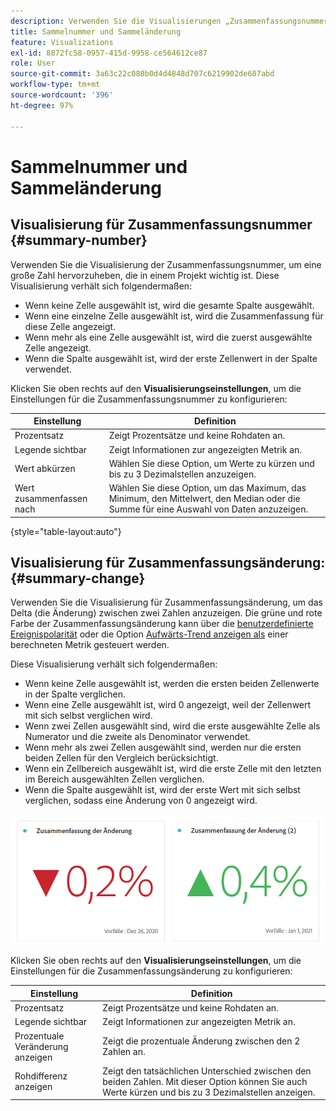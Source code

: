 ```yaml
---
description: Verwenden Sie die Visualisierungen „Zusammenfassungsnummer“ und „Zusammenfassungsänderung“, um wichtige Datenpunkte in einem Projekt anzuzeigen.
title: Sammelnummer und Sammeländerung
feature: Visualizations
exl-id: 8872fc58-0957-415d-9958-ce564612ce87
role: User
source-git-commit: 3a63c22c080b0d4d4848d707c6219902de687abd
workflow-type: tm+mt
source-wordcount: '396'
ht-degree: 97%

---
```


# Sammelnummer und Sammeländerung

## Visualisierung für Zusammenfassungsnummer {#summary-number}

Verwenden Sie die Visualisierung der Zusammenfassungsnummer, um eine große Zahl hervorzuheben, die in einem Projekt wichtig ist. Diese Visualisierung verhält sich folgendermaßen:

* Wenn keine Zelle ausgewählt ist, wird die gesamte Spalte ausgewählt.
* Wenn eine einzelne Zelle ausgewählt ist, wird die Zusammenfassung für diese Zelle angezeigt.
* Wenn mehr als eine Zelle ausgewählt ist, wird die zuerst ausgewählte Zelle angezeigt.
* Wenn die Spalte ausgewählt ist, wird der erste Zellenwert in der Spalte verwendet.

Klicken Sie oben rechts auf den **Visualisierungseinstellungen**, um die Einstellungen für die Zusammenfassungsnummer zu konfigurieren:

| Einstellung | Definition |
|--- |--- |
| Prozentsatz | Zeigt Prozentsätze und keine Rohdaten an. |
| Legende sichtbar | Zeigt Informationen zur angezeigten Metrik an. |
| Wert abkürzen | Wählen Sie diese Option, um Werte zu kürzen und bis zu 3 Dezimalstellen anzuzeigen. |
| Wert zusammenfassen nach | Wählen Sie diese Option, um das Maximum, das Minimum, den Mittelwert, den Median oder die Summe für eine Auswahl von Daten anzuzeigen. |

{style="table-layout:auto"}

## Visualisierung für Zusammenfassungsänderung: {#summary-change}

Verwenden Sie die Visualisierung für Zusammenfassungsänderung, um das Delta (die Änderung) zwischen zwei Zahlen anzuzeigen. Die grüne und rote Farbe der Zusammenfassungsänderung kann über die [benutzerdefinierte Ereignispolarität](https://experienceleague.adobe.com/docs/analytics/admin/admin/c-manage-report-suites/c-edit-report-suites/conversion-var-admin/c-success-events/success-event.md) oder die Option [Aufwärts-Trend anzeigen als](https://experienceleague.adobe.com/docs/analytics/components/calculated-metrics/calcmetric-workflow/cm-build-metrics.html?lang=de) einer berechneten Metrik gesteuert werden.

Diese Visualisierung verhält sich folgendermaßen:

* Wenn keine Zelle ausgewählt ist, werden die ersten beiden Zellenwerte in der Spalte verglichen.
* Wenn eine Zelle ausgewählt ist, wird 0 angezeigt, weil der Zellenwert mit sich selbst verglichen wird.
* Wenn zwei Zellen ausgewählt sind, wird die erste ausgewählte Zelle als Numerator und die zweite als Denominator verwendet.
* Wenn mehr als zwei Zellen ausgewählt sind, werden nur die ersten beiden Zellen für den Vergleich berücksichtigt.
* Wenn ein Zellbereich ausgewählt ist, wird die erste Zelle mit den letzten im Bereich ausgewählten Zellen verglichen.
* Wenn die Spalte ausgewählt ist, wird der erste Wert mit sich selbst verglichen, sodass eine Änderung von 0 angezeigt wird.


![Visualisierung der Zusammenfassungsänderung, die die Differenz zwischen zwei Zahlen anzeigt. s](assets/summary-change.png)


Klicken Sie oben rechts auf den **Visualisierungseinstellungen**, um die Einstellungen für die Zusammenfassungsänderung zu konfigurieren:

| Einstellung | Definition |
|--- |--- |
| Prozentsatz | Zeigt Prozentsätze und keine Rohdaten an. |
| Legende sichtbar | Zeigt Informationen zur angezeigten Metrik an. |
| Prozentuale Veränderung anzeigen | Zeigt die prozentuale Änderung zwischen den 2 Zahlen an. |
| Rohdifferenz anzeigen | Zeigt den tatsächlichen Unterschied zwischen den beiden Zahlen. Mit dieser Option können Sie auch Werte kürzen und bis zu 3 Dezimalstellen anzeigen. |
